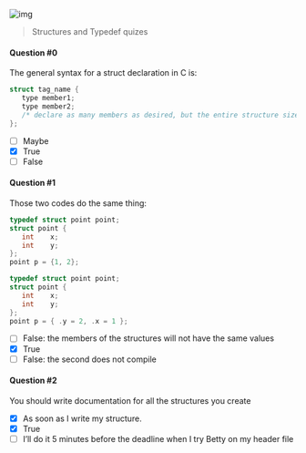 ![img](https://assets.imaginablefutures.com/media/images/ALX_Logo.max-200x150.png)
> Structures and Typedef quizes

#### Question #0
The general syntax for a struct declaration in C is:
```c
struct tag_name {
   type member1;
   type member2;
   /* declare as many members as desired, but the entire structure size must be known to the compiler. */
};
```
* [ ] Maybe
* [X] True
* [ ] False

#### Question #1
Those two codes do the same thing:
```c
typedef struct point point;
struct point {
   int    x;
   int    y;
};
point p = {1, 2};
```
```c
typedef struct point point;
struct point {
   int    x;
   int    y;
};
point p = { .y = 2, .x = 1 };
```
* [ ] False: the members of the structures will not have the same values
* [X] True
* [ ] False: the second does not compile

#### Question #2
You should write documentation for all the structures you create

* [X] As soon as I write my structure.
* [X] True
* [ ] I’ll do it 5 minutes before the deadline when I try Betty on my header file
